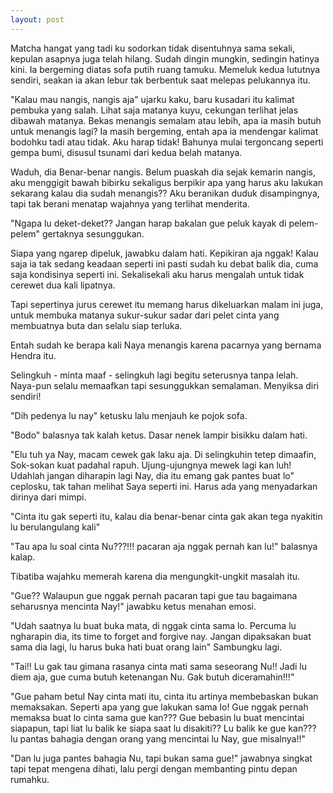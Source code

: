 ```yaml
---
layout: post
---
```


Matcha hangat yang tadi ku sodorkan tidak disentuhnya sama sekali, kepulan asapnya
juga telah hilang. Sudah dingin mungkin, sedingin hatinya kini. Ia bergeming diatas sofa putih
ruang tamuku. Memeluk kedua lututnya sendiri, seakan ia akan lebur tak berbentuk saat
melepas pelukannya itu.

"Kalau mau nangis, nangis aja" ujarku kaku, baru kusadari itu kalimat pembuka yang
salah. Lihat saja matanya kuyu, cekungan terlihat jelas dibawah matanya. Bekas menangis
semalam atau lebih, apa ia masih butuh untuk menangis lagi?
Ia masih bergeming, entah apa ia mendengar kalimat bodohku tadi atau tidak. Aku harap
tidak! Bahunya mulai tergoncang seperti gempa bumi, disusul tsunami dari kedua belah
matanya.

Waduh, dia Benar-benar nangis. Belum puaskah dia sejak kemarin nangis, aku
menggigit bawah bibirku sekaligus berpikir apa yang harus aku lakukan sekarang kalau dia
sudah menangis?? Aku beranikan duduk disampingnya, tapi tak berani menatap wajahnya yang
terlihat menderita.

"Ngapa lu deket-deket?? Jangan harap bakalan gue peluk kayak di pelem-pelem"
gertaknya sesunggukan.

Siapa yang ngarep dipeluk, jawabku dalam hati. Kepikiran aja nggak! Kalau saja ia tak sedang
keadaan seperti ini pasti sudah ku debat balik dia, cuma saja kondisinya seperti ini. Sekalisekali
aku harus mengalah untuk tidak cerewet dua kali lipatnya.

Tapi sepertinya jurus cerewet itu memang harus dikeluarkan malam ini juga, untuk membuka
matanya sukur-sukur sadar dari pelet cinta yang membuatnya buta dan selalu siap terluka.

Entah sudah ke berapa kali Naya menangis karena pacarnya yang bernama Hendra itu. 

Selingkuh - minta maaf - selingkuh lagi begitu seterusnya tanpa lelah. Naya-pun selalu
memaafkan tapi sesunggukkan semalaman. Menyiksa diri sendiri!

"Dih pedenya lu nay" ketusku lalu menjauh ke pojok sofa.

"Bodo" balasnya tak kalah ketus. Dasar nenek lampir bisikku dalam hati.

"Elu tuh ya Nay, macam cewek gak laku aja. Di selingkuhin tetep dimaafin, Sok-sokan
kuat padahal rapuh. Ujung-ujungnya mewek lagi kan luh! Udahlah jangan diharapin lagi Nay,
dia itu emang gak pantes buat lo" ceplosku, tak tahan melihat Saya seperti ini. Harus ada yang
menyadarkan dirinya dari mimpi.

"Cinta itu gak seperti itu, kalau dia benar-benar cinta gak akan tega nyakitin lu berulangulang kali"

"Tau apa lu soal cinta Nu???!!! pacaran aja nggak pernah kan lu!" balasnya kalap.

Tibatiba wajahku memerah karena dia mengungkit-ungkit masalah itu.

"Gue?? Walaupun gue nggak pernah pacaran tapi gue tau bagaimana seharusnya
mencinta Nay!" jawabku ketus menahan emosi.

"Udah saatnya lu buat buka mata, di nggak cinta sama lo. Percuma lu ngharapin dia, its
time to forget and forgive nay. Jangan dipaksakan buat sama dia lagi, lu harus buka hati buat
orang lain" Sambungku lagi.

"Tai!! Lu gak tau gimana rasanya cinta mati sama seseorang Nu!! Jadi lu diem aja, gue
cuma butuh ketenangan Nu. Gak butuh diceramahin!!!"

"Gue paham betul Nay cinta mati itu, cinta itu artinya membebaskan bukan
memaksakan. Seperti apa yang gue lakukan sama lo! Gue nggak pernah memaksa buat lo cinta
sama gue kan??? Gue bebasin lu buat mencintai siapapun, tapi liat lu balik ke siapa saat lu
disakiti?? Lu balik ke gue kan??? lu pantas bahagia dengan orang yang mencintai lu Nay, gue
misalnya!!"

"Dan lu juga pantes bahagia Nu, tapi bukan sama gue!" jawabnya singkat tapi tepat
mengena dihati, lalu pergi dengan membanting pintu depan rumahku. 

